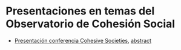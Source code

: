# Presentaciones en temas del Observatorio de Cohesión Social

- [Presentación conferencia Cohesive Societies](https://ocscoes.github.io/presentaciones/presentation-cohesive-societies.html), [abstract](https://docs.google.com/document/d/15ryU7N8Qx-s7qJqbTJihF1WVvNhnszzyB_nmgxbf7SA/edit?usp=sharing)
